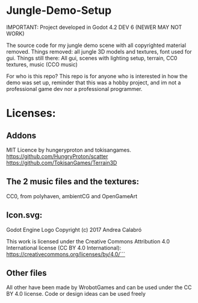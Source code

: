 # Jungle-Demo-Setup
IMPORTANT: Project developed in Godot 4.2 DEV 6 (NEWER MAY NOT WORK)

The source code for my jungle demo scene with all copyrighted material removed. 
Things removed: all jungle 3D models and textures, font used for gui.
Things still there: All gui, scenes with lighting setup, terrain, CC0 textures, music (CCO music)

For who is this repo? This repo is for anyone who is interested in how the demo was set up, reminder that this was a hobby project, and im not a professional game dev nor a professional programmer. 

# Licenses:

## Addons
MIT Licence by hungeryproton and tokisangames. https://github.com/HungryProton/scatter https://github.com/TokisanGames/Terrain3D

## The 2 music files and the textures: 
CC0, from polyhaven, ambientCG and OpenGameArt

## Icon.svg: 

Godot Engine Logo
Copyright (c) 2017 Andrea Calabró

This work is licensed under the Creative Commons Attribution 4.0 International
license (CC BY 4.0 International): https://creativecommons.org/licenses/by/4.0/```

## Other files
All other have been made by WrobotGames and can be used under the CC BY 4.0 license. Code or design ideas can be used freely
